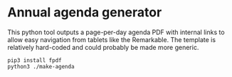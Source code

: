 # Annual agenda generator

This python tool outputs a page-per-day agenda PDF with internal links to
allow easy navigation from tablets like the Remarkable.  The template is
relatively hard-coded and could probably be made more generic.

```
pip3 install fpdf
python3 ./make-agenda
```




